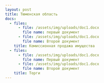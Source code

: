 ```yaml
---
layout: post
title: Тюменская область
docs:
  - files:
      - file: /assets/img/uploads/doc1.docx
        file name: первый документ
      - file: /assets/img/uploads/doc1.docx
        file name: Второй документ
    title: Комиссионная продажа имущества
  - files:
      - file: /assets/img/uploads/doc1.docx
        file name: Первый документ
      - file: /assets/img/uploads/doc1.docx
        file name: Второй документ
    title: Торги
---
```


